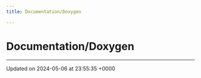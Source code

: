 ```yaml
---
title: Documentation/Doxygen

---
```


# Documentation/Doxygen








-------------------------------

Updated on 2024-05-06 at 23:55:35 +0000
